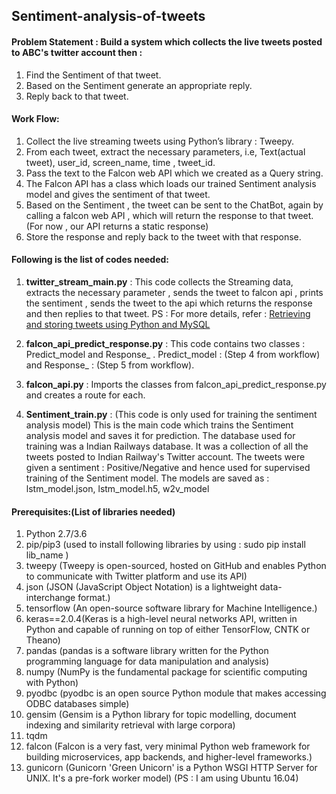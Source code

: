 ## Sentiment-analysis-of-tweets

#### Problem Statement : Build a system which collects the live tweets posted to ABC's twitter account then :
1. Find the Sentiment of that tweet.
2. Based on the Sentiment generate an appropriate reply.
3. Reply back to that tweet.

#### Work Flow:

1. Collect the live streaming tweets using Python’s library : Tweepy.
2. From each tweet, extract the necessary parameters, i.e,  Text(actual tweet), user_id, screen_name, time , tweet_id.
3. Pass the text to the Falcon web API which we created  as a Query string.
4. The Falcon API has a class which loads our trained Sentiment analysis model and gives the sentiment of that tweet.
5. Based on the Sentiment , the tweet can be sent to the ChatBot, again by calling a falcon web API , which will return the response to that tweet.
(For now , our API returns a static response)
6. Store the response and reply back to the tweet with that response.

#### Following is the list of codes needed:
1. **twitter_stream_main.py** : 
This code collects the Streaming data, extracts the necessary parameter , sends the tweet to falcon api , prints the sentiment , sends the tweet to the api which returns the response and then replies to that tweet.
PS : For more details, refer : [Retrieving and storing tweets using Python and MySQL](https://github.com/srushtikotak/Retrieving-and-storing-tweets-using-Python-and-MySQL.git)

2. **falcon_api_predict_response.py** : 
This code contains two classes : Predict_model and Response_ .  Predict_model : (Step 4 from workflow) and  Response_ : (Step 5 from workflow).

3. **falcon_api.py** :
Imports the classes from falcon_api_predict_response.py and creates a route for each.

4. **Sentiment_train.py** :  (This code is only used for training the sentiment analysis model) 
This is the main code which trains the Sentiment analysis model and saves it for prediction.
The database used for training was a Indian Railways database. 
It was a collection of all the tweets posted to Indian Railway's Twitter account.
The tweets were given a sentiment : Positive/Negative and hence used for supervised training of the Sentiment model.
	The models are saved as : 
	lstm_model.json, lstm_model.h5, w2v_model

#### Prerequisites:(List of libraries needed)
1. Python 2.7/3.6
2. pip/pip3 (used to install following libraries by using : sudo pip install lib_name )
3. tweepy (Tweepy is open-sourced, hosted on GitHub and enables Python to communicate with Twitter platform and use its API)
4. json (JSON (JavaScript Object Notation) is a lightweight data-interchange format.)
5. tensorflow (An open-source software library for Machine Intelligence.)
6. keras==2.0.4(Keras is a high-level neural networks API, written in Python and capable of running on top of either TensorFlow, CNTK or Theano)
7. pandas (pandas is a software library written for the Python programming language for data manipulation and analysis)
8. numpy (NumPy is the fundamental package for scientific computing with Python)
9. pyodbc  (pyodbc is an open source Python module that makes accessing ODBC databases simple)
10. gensim (Gensim is a Python library for topic modelling, document indexing and similarity retrieval with large corpora)
11. tqdm
12. falcon (Falcon is a very fast, very minimal Python web framework for building microservices, app backends, and higher-level frameworks.)
13. gunicorn (Gunicorn 'Green Unicorn' is a Python WSGI HTTP Server for UNIX. It's a pre-fork worker model)
(PS : I am using Ubuntu 16.04)
